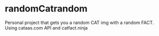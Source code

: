 # randomCatrandom
Personal project that gets you a random CAT img with a random FACT. Using cataas.com API and catfact.ninja
